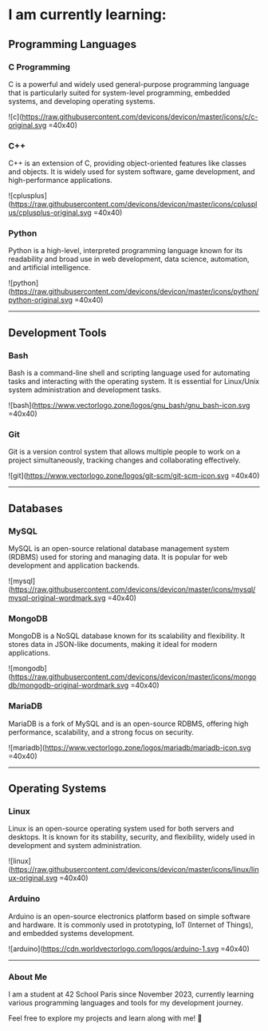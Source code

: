 # I am currently learning:

## Programming Languages

### C Programming
C is a powerful and widely used general-purpose programming language that is particularly suited for system-level programming, embedded systems, and developing operating systems.

![c](https://raw.githubusercontent.com/devicons/devicon/master/icons/c/c-original.svg =40x40)

### C++
C++ is an extension of C, providing object-oriented features like classes and objects. It is widely used for system software, game development, and high-performance applications.

![cplusplus](https://raw.githubusercontent.com/devicons/devicon/master/icons/cplusplus/cplusplus-original.svg =40x40)

### Python
Python is a high-level, interpreted programming language known for its readability and broad use in web development, data science, automation, and artificial intelligence.

![python](https://raw.githubusercontent.com/devicons/devicon/master/icons/python/python-original.svg =40x40)

---

## Development Tools

### Bash
Bash is a command-line shell and scripting language used for automating tasks and interacting with the operating system. It is essential for Linux/Unix system administration and development tasks.

![bash](https://www.vectorlogo.zone/logos/gnu_bash/gnu_bash-icon.svg =40x40)

### Git
Git is a version control system that allows multiple people to work on a project simultaneously, tracking changes and collaborating effectively.

![git](https://www.vectorlogo.zone/logos/git-scm/git-scm-icon.svg =40x40)

---

## Databases

### MySQL
MySQL is an open-source relational database management system (RDBMS) used for storing and managing data. It is popular for web development and application backends.

![mysql](https://raw.githubusercontent.com/devicons/devicon/master/icons/mysql/mysql-original-wordmark.svg =40x40)

### MongoDB
MongoDB is a NoSQL database known for its scalability and flexibility. It stores data in JSON-like documents, making it ideal for modern applications.

![mongodb](https://raw.githubusercontent.com/devicons/devicon/master/icons/mongodb/mongodb-original-wordmark.svg =40x40)

### MariaDB
MariaDB is a fork of MySQL and is an open-source RDBMS, offering high performance, scalability, and a strong focus on security.

![mariadb](https://www.vectorlogo.zone/logos/mariadb/mariadb-icon.svg =40x40)

---

## Operating Systems

### Linux
Linux is an open-source operating system used for both servers and desktops. It is known for its stability, security, and flexibility, widely used in development and system administration.

![linux](https://raw.githubusercontent.com/devicons/devicon/master/icons/linux/linux-original.svg =40x40)

### Arduino
Arduino is an open-source electronics platform based on simple software and hardware. It is commonly used in prototyping, IoT (Internet of Things), and embedded systems development.

![arduino](https://cdn.worldvectorlogo.com/logos/arduino-1.svg =40x40)

---

### About Me
I am a student at 42 School Paris since November 2023, currently learning various programming languages and tools for my development journey.

Feel free to explore my projects and learn along with me! 🚀
